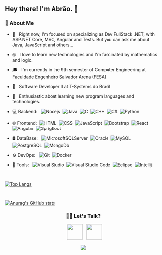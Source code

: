 <h2> Hey there! I'm Abrão. 👋</h2>

<h3>👨 About Me </h3>

- 🔭 &nbsp; Right now, I'm focused on specializing as Dev FullStack .NET, with ASP.NET Core, MVC, Angular and Tests. But you can ask me about Java, JavaScript and others...
- 🤓 &nbsp; I love to learn new technologies and I'm fascinated by mathematics and logic.
- 🎓 &nbsp; I'm currently in the 9th semester of Computer Engineering at Faculdade Engenheiro Salvador Arena (FESA)
- 💼 &nbsp; Software Developer II at T-Systems do Brasil
- 🌱 &nbsp; Enthusiastic about learning new program languages and technologies.


- 💻 Backend: &nbsp; ![Nodejs](https://img.shields.io/badge/Node.js-43853D?style=for-the-badge&logo=node-dot-js&logoColor=white)&nbsp;
 ![Java](https://img.shields.io/badge/Java-ED8B00?style=for-the-badge&logo=java&logoColor=white)&nbsp;
 ![C](https://img.shields.io/badge/c-%2300599C.svg?style=for-the-badge&logo=c&logoColor=white)&nbsp;
 ![C++](https://img.shields.io/badge/c++-%2300599C.svg?style=for-the-badge&logo=c%2B%2B&logoColor=white)&nbsp;
 ![C#](https://img.shields.io/badge/C%23-239120?style=for-the-badge&logo=c-sharp&logoColor=white)&nbsp;
 ![Python](https://img.shields.io/badge/python-3670A0?style=for-the-badge&logo=python&logoColor=ffdd54)&nbsp;
 
- 🌐 Frontend:&nbsp; ![HTML](https://img.shields.io/badge/HTML5-E34F26?style=for-the-badge&logo=html5&logoColor=white)&nbsp;
![CSS](https://img.shields.io/badge/CSS3-1572B6?style=for-the-badge&logo=css3&logoColor=white)&nbsp;
![JavaScript](https://img.shields.io/badge/JavaScript-F7DF1E?style=for-the-badge&logo=javascript&logoColor=black)&nbsp;
![Bootstrap](https://img.shields.io/badge/Bootstrap-563D7C?style=for-the-badge&logo=bootstrap&logoColor=white)&nbsp;
![React](https://img.shields.io/badge/React-20232A?style=for-the-badge&logo=react&logoColor=61DAFB)&nbsp;
![Angular](https://img.shields.io/badge/Angular-DD0031?style=for-the-badge&logo=angular&logoColor=white)&nbsp;
![SprigBoot](https://img.shields.io/badge/Spring_Boot-F2F4F9?style=for-the-badge&logo=spring-boot)&nbsp;

- 🛢 DataBase: &nbsp; ![MicrosoftSQLServer](https://img.shields.io/badge/Microsoft%20SQL%20Sever-CC2927?style=for-the-badge&logo=microsoft%20sql%20server&logoColor=white)&nbsp;
![Oracle](https://img.shields.io/badge/Oracle-F80000?style=for-the-badge&logo=oracle&logoColor=white)&nbsp;
![MySQL](https://img.shields.io/badge/MySQL-00000F?style=for-the-badge&logo=mysql&logoColor=white)&nbsp;
![PostgreSQL](https://img.shields.io/badge/PostgreSQL-316192?style=for-the-badge&logo=postgresql&logoColor=white)&nbsp;
![MongoDb](https://img.shields.io/badge/MongoDB-4EA94B?style=for-the-badge&logo=mongodb&logoColor=white)&nbsp;

- ⚙️ DevOps: &nbsp; ![Git](https://img.shields.io/badge/Git-F05032?style=for-the-badge&logo=git&logoColor=white)&nbsp;
![Docker](https://img.shields.io/badge/docker-%230db7ed.svg?style=for-the-badge&logo=docker&logoColor=white)&nbsp;

- 🔧 Tools: &nbsp;  ![Visual Studio](https://img.shields.io/badge/Visual%20Studio-5C2D91.svg?style=for-the-badge&logo=visual-studio&logoColor=white)&nbsp;
![Visual Studio Code](https://img.shields.io/badge/Visual_Studio_Code-0078D4?style=for-the-badge&logo=visual%20studio%20code&logoColor=white)&nbsp;
![Eclipse](https://img.shields.io/badge/Eclipse-2C2255?style=for-the-badge&logo=eclipse&logoColor=white)&nbsp;
![Intellij](https://img.shields.io/badge/IntelliJIDEA-000000.svg?style=for-the-badge&logo=intellij-idea&logoColor=white)&nbsp;

<br>

[![Top Langs](https://github-readme-stats.vercel.app/api/top-langs/?username=abraojr&layout=compact&show_icons=true&theme=radical)](https://github.com/anuraghazra/github-readme-stats)

<br>

[![Anurag's GitHub stats](https://github-readme-stats.vercel.app/api?username=abraojr&show_icons=true&theme=radical&count_private=true)](https://github.com/anuraghazra/github-readme-stats)

<h3 align="center"> 🤝🏻 Let's Talk? </h3>
<p align="center">  
&nbsp; <a href="https://www.linkedin.com/in/abraojunior/" target="_blank" rel="noopener noreferrer"><img src="https://img.icons8.com/plasticine/100/000000/linkedin.png" width="50" /></a>
&nbsp; <a href="mailto:abraoastjr@gmail.com" target="_blank" rel="noopener noreferrer"><img src="https://img.icons8.com/plasticine/100/000000/gmail.png"  width="50" /></a>
</p>

<p align="center">
  <a href="https://github.com/abraojr">
    <img src="https://komarev.com/ghpvc/?username=abraojr&color=blue&style=flat)" />
  </a>
</p>
